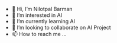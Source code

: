 - 👋 Hi, I’m Nilotpal Barman
- 👀 I’m interested in AI
- 🌱 I’m currently learning AI
- 💞️ I’m looking to collaborate on AI Project
- 📫 How to reach me ...

<!---
nipun0312/nipun0312 is a ✨ special ✨ repository because its `README.md` (this file) appears on your GitHub profile.
You can click the Preview link to take a look at your changes.
--->
